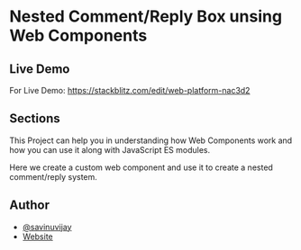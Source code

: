 # Nested Comment/Reply Box unsing Web Components

## Live Demo

For Live Demo: https://stackblitz.com/edit/web-platform-nac3d2

## Sections

This Project can help you in understanding how Web Components work and how you can use it along with JavaScript ES modules.

Here we create a custom <comment-box> web component and use it to create a nested comment/reply system.

## Author

-   [@savinuvijay](https://github.com/savinuvijay)
-   [Website](https://www.savinuvijay.com)

